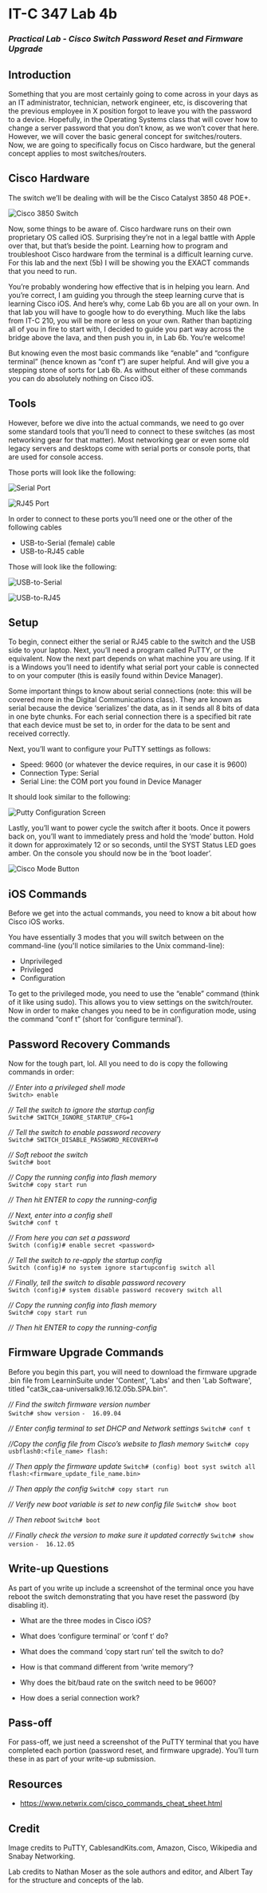 # IT-C 347 Lab 4b
### *Practical Lab - Cisco Switch Password Reset and Firmware Upgrade*
## Introduction

Something that you are most certainly going to come across in your days as an IT administrator, technician, network engineer, etc, is discovering that the previous employee in X position forgot to leave you with the password to a device. Hopefully, in the Operating Systems class that will cover how to change a server password that you don’t know, as we won’t cover that here. However, we will cover the basic general concept for switches/routers. Now, we are going to specifically focus on Cisco hardware, but the general concept applies to most switches/routers.

## Cisco Hardware

The switch we’ll be dealing with will be the Cisco Catalyst 3850 48 POE+. 

![Cisco 3850 Switch](/assets/images/lab4a/cisco-3850-switch.png "Cisco 3850 Switch")
 
Now, some things to be aware of. Cisco hardware runs on their own proprietary OS called iOS. Surprising they’re not in a legal battle with Apple over that, but that’s beside the point. Learning how to program and troubleshoot Cisco hardware from the terminal is a difficult learning curve. For this lab and the next (5b) I will be showing you the EXACT commands that you need to run. 

You’re probably wondering how effective that is in helping you learn. And you’re correct, I am guiding you through the steep learning curve that is learning Cisco iOS. And here’s why, come Lab 6b you are all on your own. In that lab you will have to google how to do everything. Much like the labs from IT-C 210, you will be more or less on your own. Rather than baptizing all of you in fire to start with, I decided to guide you part way across the bridge above the lava, and then push you in, in Lab 6b. You’re welcome!

But knowing even the most basic commands like “enable” and “configure terminal” (hence known as “conf t”) are super helpful. And will give you a stepping stone of sorts for Lab 6b. As without either of these commands you can do absolutely nothing on Cisco iOS. 

## Tools

However, before we dive into the actual commands, we need to go over some standard tools that you’ll need to connect to these switches (as most networking gear for that matter). Most networking gear or even some old legacy servers and desktops come with serial ports or console ports, that are used for console access. 

Those ports will look like the following:

![Serial Port](/assets/images/lab4a/serial-port.jpg "Serial Port")

![RJ45 Port](/assets/images/lab4a/cisco-switch-rj45-port.png "RJ45 Port")
 
In order to connect to these ports you’ll need one or the other of the following cables
-	USB-to-Serial (female) cable
-	USB-to-RJ45 cable

Those will look like the following:

![USB-to-Serial](/assets/images/lab4a/usb-to-serial.jpg "USB-to-Serial")

![USB-to-RJ45](/assets/images/lab4a/usb-to-rj45.jpg "USB-to-RJ45")
                  
## Setup

To begin, connect either the serial or RJ45 cable to the switch and the USB side to your laptop. Next, you’ll need a program called PuTTY, or the equivalent. Now the next part depends on what machine you are using. If it is a Windows you’ll need to identify what serial port your cable is connected to on your computer (this is easily found within Device Manager). 

Some important things to know about serial connections (note: this will be covered more in the Digital Communications class). They are known as serial because the device ‘serializes’ the data, as in it sends all 8 bits of data in one byte chunks. For each serial connection there is a specified bit rate that each device must be set to, in order for the data to be sent and received correctly.

Next, you’ll want to configure your PuTTY settings as follows:
-	Speed: 9600 (or whatever the device requires, in our case it is 9600)
-	Connection Type: Serial
-	Serial Line: the COM port you found in Device Manager

It should look similar to the following:

![Putty Configuration Screen](/assets/images/lab4a/putty-configuration.png "Putty Configuration Screen")

Lastly, you’ll want to power cycle the switch after it boots. Once it powers back on, you’ll want to immediately press and hold the ‘mode’ button. Hold it down for approximately 12 or so seconds, until the SYST Status LED goes amber. On the console you should now be in the ‘boot loader’.

![Cisco Mode Button](/assets/images/lab4a/cisco-mode-button.png "Cisco Mode Button")
 
## iOS Commands

Before we get into the actual commands, you need to know a bit about how Cisco iOS works. 

You have essentially 3 modes that you will switch between on the command-line (you'll notice similaries to the Unix command-line):  
- Unprivileged
- Privileged
- Configuration

To get to the privileged mode, you need to use the “enable” command (think of it like using sudo). This allows you to view settings on the switch/router. Now in order to make changes you need to be in configuration mode, using the command “conf t” (short for ‘configure terminal’).

## Password Recovery Commands

Now for the tough part, lol. All you need to do is copy the following commands in order:

*// Enter into a privileged shell mode*
<br> `Switch> enable`

*// Tell the switch to ignore the startup config*
<br> `Switch# SWITCH_IGNORE_STARTUP_CFG=1`

*// Tell the switch to enable password recovery*
<br> `Switch# SWITCH_DISABLE_PASSWORD_RECOVERY=0`

*// Soft reboot the switch*
<br> `Switch# boot`

*// Copy the running config into flash memory*
<br> `Switch# copy start run`
 
*// Then hit ENTER to copy the running-config*

*// Next, enter into a config shell*
<br> `Switch# conf t`

*// From here you can set a password*
<br> `Switch (config)# enable secret <password>`

*// Tell the switch to re-apply the startup config*
<br> `Switch (config)# no system ignore startupconfig switch all`

*// Finally, tell the switch to disable password recovery*
<br> `Switch (config)# system disable password recovery switch all`

*// Copy the running config into flash memory*
<br> `Switch# copy start run`
 
*// Then hit ENTER to copy the running-config*

## Firmware Upgrade Commands

Before you begin this part, you will need to download the firmware upgrade .bin file from LearninSuite under 'Content', 'Labs' and then 'Lab Software', titled "cat3k_caa-universalk9.16.12.05b.SPA.bin".

*// Find the switch firmware version number*
<br> `Switch# show version`
`-	16.09.04`

*// Enter config terminal to set DHCP and Network settings*
`Switch# conf t`

*//Copy the config file from Cisco’s website to flash memory*
`Switch# copy usbflash0:<file_name> flash:`

*// Then apply the firmware update*
`Switch# (config) boot syst switch all flash:<firmware_update_file_name.bin>`

*// Then apply the config*
`Switch# copy start run`

*// Verify new boot variable is set to new config file*
`Switch# show boot`

*// Then reboot*
`Switch# boot`

*// Finally check the version to make sure it updated correctly*
`Switch# show version`
`-	16.12.05`

## Write-up Questions
 
As part of you write up include a screenshot of the terminal once you have reboot the switch demonstrating that you have reset the password (by disabling it).
-	What are the three modes in Cisco iOS?

-	What does ‘configure terminal’ or ‘conf t’ do?

-	What does the command ‘copy start run’ tell the switch to do?

-	How is that command different from ‘write memory’?

-	Why does the bit/baud rate on the switch need to be 9600?

-	How does a serial connection work?

## Pass-off

For pass-off, we just need a screenshot of the PuTTY terminal that you have completed each portion (password reset, and firmware upgrade). You’ll turn these in as part of your write-up submission.

## Resources
-	https://www.netwrix.com/cisco_commands_cheat_sheet.html

## Credit

Image credits to PuTTY, CablesandKits.com, Amazon, Cisco, Wikipedia and Snabay Networking.

Lab credits to Nathan Moser as the sole authors and editor, and Albert Tay for the structure and concepts of the lab.
